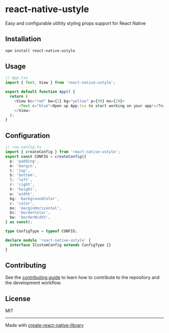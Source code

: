 # react-native-ustyle

Easy and configurable utiltity styling props support for React Native

## Installation

```sh
npm install react-native-ustyle
```

## Usage

```js
// App.tsx
import { Text, View } from 'react-native-ustyle';

export default function App() {
  return (
    <View bc="red" bw={2} bg="yellow" p={90} mx={20}>
      <Text c="blue">Open up App.tsx to start working on your app!</Text>
    </View>
  );
}
```

## Configuration

```ts
// rnu.config.ts
import { createConfig } from 'react-native-ustyle';
export const CONFIG = createConfig({
  p: 'padding',
  m: 'margin',
  t: 'top',
  b: 'bottom',
  l: 'left',
  r: 'right',
  h: 'height',
  w: 'width',
  bg: 'backgroundColor',
  c: 'color',
  mx: 'marginHorizontal',
  bc: 'borderColor',
  bw: 'borderWidth',
} as const);

type ConfigType = typeof CONFIG;

declare module 'react-native-ustyle' {
  interface ICustomConfig extends ConfigType {}
}
```

## Contributing

See the [contributing guide](CONTRIBUTING.md) to learn how to contribute to the repository and the development workflow.

## License

MIT

---

Made with [create-react-native-library](https://github.com/callstack/react-native-builder-bob)

